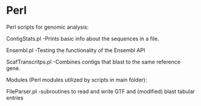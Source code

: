 Perl
====
Perl scripts for genomic analysis:

ContigStats.pl -Prints basic info about the sequences in a file.

Ensembl.pl -Testing the functionality of the Ensembl API

ScafTranscritps.pl -Combines contigs that blast to the same reference gene.



Modules (Perl modules utilized by scripts in main folder):

FileParser.pl -subroutines to read and write GTF and (modified) blast tabular entries